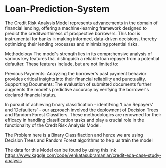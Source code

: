 # Loan-Prediction-System
The Credit Risk Analysis Model represents advancements in the domain of financial lending, offering a machine-learning framework designed to predict the creditworthiness of prospective borrowers. This tool is instrumental for banks in making informed, data-driven decisions, thereby optimizing their lending processes and minimizing potential risks.

Methodology The model's strength lies in its comprehensive analysis of various key features that distinguish a reliable loan repayer from a potential defaulter. These features include, but are not limited to:

Previous Payments: Analyzing the borrower's past payment behavior provides critical insights into their financial reliability and punctuality. Supporting Documents: The evaluation of submitted documents further augments the model's predictive accuracy by verifying the borrower's declared financial status.

In pursuit of achieving binary classification - identifying 'Loan Repayers' and 'Defaulters' - our approach involved the deployment of Decision Trees and Random Forest Classifiers. These methodologies are renowned for their efficacy in handling classification tasks and play a crucial role in the functionality of the Credit Risk Analysis Model.

The Problem here is a Binary Classifiaction and hence we are using Decision Trees and Random Forest algorithms to help us train the model

The data for this Model can be found by using this link https://www.kaggle.com/code/venkatasubramanian/credit-eda-case-study-analysis
